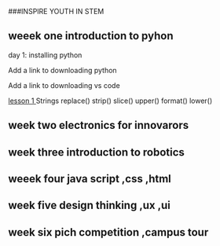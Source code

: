 ###INSPIRE YOUTH IN STEM 
## weeek one introduction to pyhon 
day 1: installing python 

Add a link to downloading python

Add a link to downloading vs code

[lesson 1 ](./images/lesson1.PNG)
Strings
   replace()
    strip()
    slice()
    upper()
    format()
    lower()
   


## week two electronics for innovarors 

## week three introduction to robotics 

## weeek four java script ,css ,html

## week five design thinking ,ux ,ui 

## week six pich competition ,campus tour

